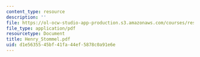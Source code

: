```yaml
---
content_type: resource
description: ''
file: https://ol-ocw-studio-app-production.s3.amazonaws.com/courses/res-12-000-evolution-of-physical-oceanography-spring-2007/d1e5635545bf41fa44ef5878c0a91e6e_Henry_Stommel.pdf
file_type: application/pdf
resourcetype: Document
title: Henry_Stommel.pdf
uid: d1e56355-45bf-41fa-44ef-5878c0a91e6e
---
```

